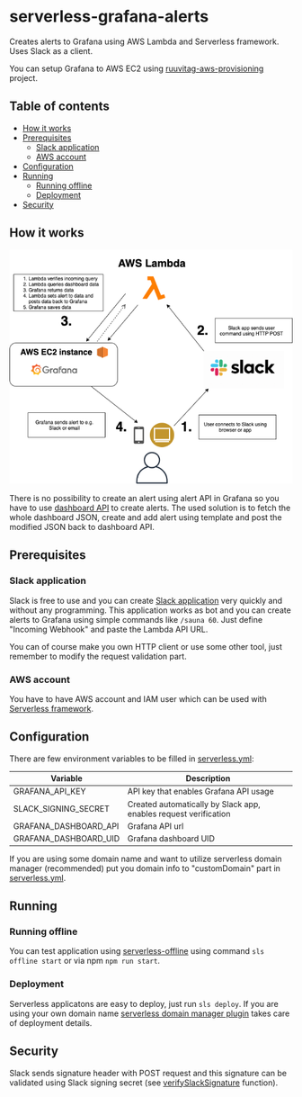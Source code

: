 # serverless-grafana-alerts
Creates alerts to Grafana using AWS Lambda and Serverless framework. Uses Slack as a client. 

You can setup Grafana to AWS EC2 using [ruuvitag-aws-provisioning](https://github.com/pihlajus/ruuvitag-aws-provisioning)
project.

## Table of contents
- [How it works](#how-it-works)
- [Prerequisites](#prerequisites)
  * [Slack application](#slack-application)
  * [AWS account](#aws-account)
- [Configuration](#configuration)
- [Running](#running)
  * [Running offline](#running-offline)
  * [Deployment](#deployment)
- [Security](#security)



## How it works
![alt text](documents/serverless-grafana-alarms.png "This is how it works")

There is no possibility to create an alert using alert API in Grafana so you have to use
[dashboard API](https://grafana.com/docs/grafana/latest/http_api/dashboard/) to create alerts. The
used solution is to fetch the whole dashboard JSON, create and add alert using template
and post the modified JSON back to dashboard API.

## Prerequisites

### Slack application
Slack is free to use and you can create [Slack application](https://api.slack.com/apps) very quickly and
without any programming. This application works as bot and you can create alerts to Grafana
using simple commands like `/sauna 60`. Just define "Incoming Webhook" and paste the Lambda API URL.

You can of course make you own HTTP client or use some other tool, just remember to modify the request
validation part.

### AWS account
You have to have AWS account and IAM user which can be used with [Serverless framework](https://serverless.com/). 

## Configuration
There are few environment variables to be filled in [serverless.yml](serverless.yml):

| Variable      | Description   |        
| ------------- | ------------- | 
| GRAFANA_API_KEY | API key that enables Grafana API usage | 
| SLACK_SIGNING_SECRET | Created automatically by Slack app, enables request verification | 
| GRAFANA_DASHBOARD_API | Grafana API url | 
| GRAFANA_DASHBOARD_UID | Grafana dashboard UID | 

If you are using some domain name and want to utilize serverless domain manager (recommended)
put you domain info to "customDomain" part in [serverless.yml](serverless.yml).

## Running

### Running offline
You can test application using [serverless-offline](https://github.com/dherault/serverless-offline)
using command `sls offline start` or via npm `npm run start`.

### Deployment
Serverless applicatons are easy to deploy, just run `sls deploy`. If you are using
your own domain name [serverless domain manager plugin](https://github.com/amplify-education/serverless-domain-manager)
takes care of deployment details.

## Security
Slack sends signature header with POST request and this signature can be validated
using Slack signing secret (see [verifySlackSignature](./src/slackUtils.ts) function).
